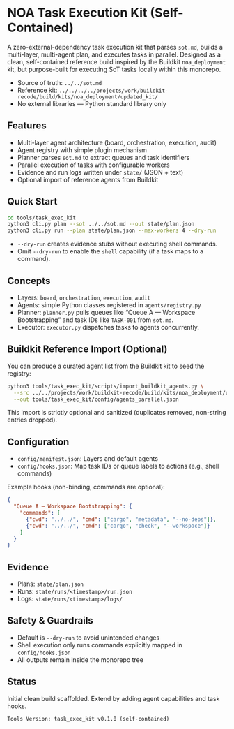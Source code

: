 # NOA Task Execution Kit (Self-Contained)

A zero-external-dependency task execution kit that parses `sot.md`, builds a multi-layer, multi-agent plan, and executes tasks in parallel. Designed as a clean, self-contained reference build inspired by the Buildkit `noa_deployment` kit, but purpose-built for executing SoT tasks locally within this monorepo.

- Source of truth: `../../sot.md`
- Reference kit: `../../../../projects/work/buildkit-recode/build/kits/noa_deployment/updated_kit/`
- No external libraries — Python standard library only

## Features
- Multi-layer agent architecture (board, orchestration, execution, audit)
- Agent registry with simple plugin mechanism
- Planner parses `sot.md` to extract queues and task identifiers
- Parallel execution of tasks with configurable workers
- Evidence and run logs written under `state/` (JSON + text)
- Optional import of reference agents from Buildkit

## Quick Start

```bash
cd tools/task_exec_kit
python3 cli.py plan --sot ../../sot.md --out state/plan.json
python3 cli.py run --plan state/plan.json --max-workers 4 --dry-run
```

- `--dry-run` creates evidence stubs without executing shell commands.
- Omit `--dry-run` to enable the `shell` capability (if a task maps to a command).

## Concepts
- Layers: `board`, `orchestration`, `execution`, `audit`
- Agents: simple Python classes registered in `agents/registry.py`
- Planner: `planner.py` pulls queues like “Queue A — Workspace Bootstrapping” and task IDs like `TASK-001` from `sot.md`.
- Executor: `executor.py` dispatches tasks to agents concurrently.

## Buildkit Reference Import (Optional)

You can produce a curated agent list from the Buildkit kit to seed the registry:

```bash
python3 tools/task_exec_kit/scripts/import_buildkit_agents.py \
  --src ../../projects/work/buildkit-recode/build/kits/noa_deployment/updated_kit/agents_for_parallel.json \
  --out tools/task_exec_kit/config/agents_parallel.json
```

This import is strictly optional and sanitized (duplicates removed, non-string entries dropped).

## Configuration
- `config/manifest.json`: Layers and default agents
- `config/hooks.json`: Map task IDs or queue labels to actions (e.g., shell commands)

Example hooks (non-binding, commands are optional):
```json
{
  "Queue A — Workspace Bootstrapping": {
    "commands": [
      {"cwd": "../../", "cmd": ["cargo", "metadata", "--no-deps"]},
      {"cwd": "../../", "cmd": ["cargo", "check", "--workspace"]}
    ]
  }
}
```

## Evidence
- Plans: `state/plan.json`
- Runs: `state/runs/<timestamp>/run.json`
- Logs: `state/runs/<timestamp>/logs/`

## Safety & Guardrails
- Default is `--dry-run` to avoid unintended changes
- Shell execution only runs commands explicitly mapped in `config/hooks.json`
- All outputs remain inside the monorepo tree

## Status
Initial clean build scaffolded. Extend by adding agent capabilities and task hooks.

```
Tools Version: task_exec_kit v0.1.0 (self-contained)
```
